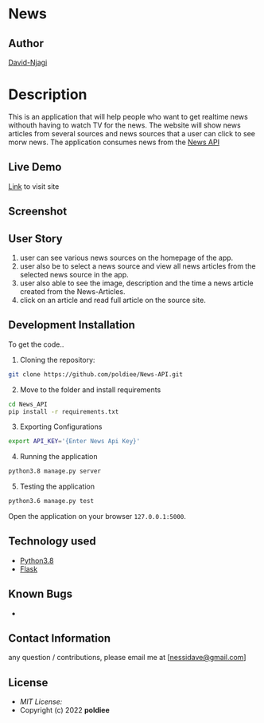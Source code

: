 # News

## Author

[David-Njagi](https://github.com/poldiee)

# Description
This is an application that will help people who want to get realtime news withouth having to watch TV for the news. The website will show news articles from several sources and news sources that a user can click to see morw news. The  application consumes news from the [News API](https://newsapi.org/)

## Live Demo

[Link]() to visit site

## Screenshot



## User Story

1. user can see various news sources on the homepage of the app.
2. user also be to select a news source and view all news articles from the selected news source in the app.
3. user also able to see the image, description and the time a news article created from the News-Articles.
4. click on an article and read full article on the source site.


## Development Installation
To get the code..

1. Cloning the repository:
  ```bash
  git clone https://github.com/poldiee/News-API.git
  ```
2. Move to the folder and install requirements
  ```bash
  cd News_API
  pip install -r requirements.txt
  ```
3. Exporting Configurations
  ```bash
  export API_KEY='{Enter News Api Key}'
  ```
4. Running the application
  ```bash
  python3.8 manage.py server
  ```
5. Testing the application
  ```bash
  python3.6 manage.py test
  ```
Open the application on your browser `127.0.0.1:5000`.


## Technology used

* [Python3.8](https://www.python.org/)
* [Flask](http://flask.pocoo.org/)
<!-- * [Heroku](https://heroku.com) -->


## Known Bugs
* 

## Contact Information 
any question / contributions, please email me at [nessidave@gmail.com]

## License
* *MIT License:*
* Copyright (c) 2022 **poldiee**